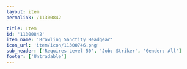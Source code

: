 ```yaml
---
layout: item
permalink: /11300842

title: Item
id: '11300842'
item_name: 'Brawling Sanctity Headgear'
icon_url: 'item/icon/11300746.png'
sub_header: ['Requires Level 50', 'Job: Striker', 'Gender: All']
footer: ['Untradable']
---
```

